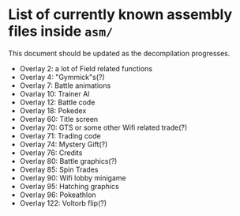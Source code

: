 # List of currently known assembly files inside `asm/`

This document should be updated as the decompilation progresses.

- Overlay 2: a lot of Field related functions
- Overlay 4: "Gymmick"s(?)
- Overlay 7: Battle animations
- Ovarlay 10: Trainer AI
- Overlay 12: Battle code
- Overlay 18: Pokedex
- Overlay 60: Title screen
- Overlay 70: GTS or some other Wifi related trade(?)
- Overlay 71: Trading code
- Overlay 74: Mystery Gift(?)
- Overlay 76: Credits
- Overlay 80: Battle graphics(?)
- Overlay 85: Spin Trades
- Overlay 90: Wifi lobby minigame
- Overlay 95: Hatching graphics
- Overlay 96: Pokeathlon
- Overlay 122: Voltorb flip(?)
